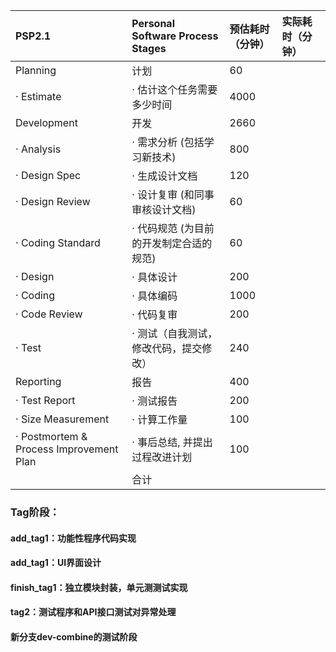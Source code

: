 

| **PSP2.1**                              | **Personal Software Process Stages**    | **预估耗时（分钟）** | **实际耗时（分钟）** |
| :-------------------------------------- | :-------------------------------------- | :------------------- | :------------------- |
| Planning                                | 计划                                    | 60                   |                      |
| · Estimate                              | · 估计这个任务需要多少时间              | 4000                 |                      |
| Development                             | 开发                                    | 2660                 |                      |
| · Analysis                              | · 需求分析 (包括学习新技术)             | 800                  |                      |
| · Design Spec                           | · 生成设计文档                          | 120                  |                      |
| · Design Review                         | · 设计复审 (和同事审核设计文档)         | 60                   |                      |
| · Coding Standard                       | · 代码规范 (为目前的开发制定合适的规范) | 60                   |                      |
| · Design                                | · 具体设计                              | 200                  |                      |
| · Coding                                | · 具体编码                              | 1000                 |                      |
| · Code Review                           | · 代码复审                              | 200                  |                      |
| · Test                                  | · 测试（自我测试，修改代码，提交修改）  | 240                  |                      |
| Reporting                               | 报告                                    | 400                  |                      |
| · Test Report                           | · 测试报告                              | 200                  |                      |
| · Size Measurement                      | · 计算工作量                            | 100                  |                      |
| · Postmortem & Process Improvement Plan | · 事后总结, 并提出过程改进计划          | 100                  |                      |
|                                         | 合计                                    |                      |                      |

### 

### Tag阶段：

#### add_tag1：功能性程序代码实现

#### add_tag1：UI界面设计

#### finish_tag1：独立模块封装，单元测测试实现

#### tag2：测试程序和API接口测试对异常处理

#### 新分支dev-combine的测试阶段